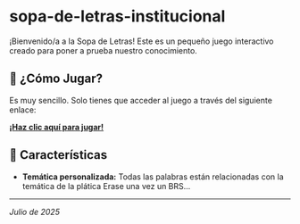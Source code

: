 #  sopa-de-letras-institucional

¡Bienvenido/a a la Sopa de Letras! Este es un pequeño juego interactivo creado para poner a prueba nuestro conocimiento.

## 🚀 ¿Cómo Jugar?

Es muy sencillo. Solo tienes que acceder al juego a través del siguiente enlace:

**[¡Haz clic aquí para jugar!]([https://TU_USUARIO.github.io/sopa-de-letras-institucion/](https://github.com/PameZG/Erase-una-vez....git))**

## 🎯 Características

* **Temática personalizada:** Todas las palabras están relacionadas con la temática de la plática Erase una vez un BRS...

---
*Julio de 2025*

